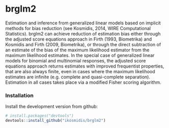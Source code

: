 brglm2
======

Estimation and inference from generalized linear models based on implicit methods for bias reduction (see Kosmidis, 2014, WIRE Computational Statistics). brglm2 can achieve reduction of estimation bias either through the adjusted score equations approach in Firth (1993, Biometrika) and Kosmidis and Firth (2009, Biometrika), or through the direct subtraction of an estimate of the bias of the maximum likelihood estimator from the maximum likelihood estimates. In the special case of generalized linear models for binomial and multinomial responses, the adjusted score equations approach returns estimates with improved frequentist properties, that are also always finite, even in cases where the maximum likelihood estimates are infinite (e.g. complete and quasi-complete separation). Estimation in all cases takes place via a modified Fisher scoring algorithm.

### Installation

Install the development version from github:

``` r
# install.packages("devtools")
devtools::install_github("ikosmidis/brglm2")
```

